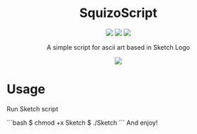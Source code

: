 <h1 align="center">SquizoScript</h1>
<p align="center">
  <img src="https://img.shields.io/badge/MAINTAINED-YES-green?style=for-the-badge">
  <img src="https://img.shields.io/badge/LICENSE-MIT-blue?style=for-the-badge">
  <img src="https://img.shields.io/github/issues/VaughnValle/blue-sky?style=for-the-badge">
</p>

<p align="center">A simple script for ascii art based in Sketch Logo</p>

<p align="center">
  <img src="https://raw.githubusercontent.com/P4NAD3ROXIS/SquizoScript/main/Preview/Esquizo%20Script.png">
</p>

# Usage

Run Sketch script

´´´bash
$ chmod +x Sketch
$ ./Sketch 
´´´
And enjoy!
